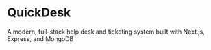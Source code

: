 # QuickDesk
A modern, full-stack help desk and ticketing system built with Next.js, Express, and MongoDB
